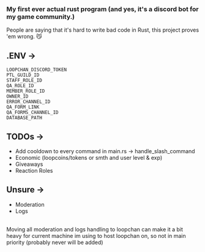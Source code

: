 ### My first ever actual rust program (and yes, it's a discord bot for my game community.)
People are saying that it's hard to write bad code in Rust, this project proves 'em wrong. 😼

## .ENV ->
```
LOOPCHAN_DISCORD_TOKEN
PTL_GUILD_ID
STAFF_ROLE_ID
QA_ROLE_ID
MEMBER_ROLE_ID
OWNER_ID
ERROR_CHANNEL_ID
QA_FORM_LINK
QA_FORMS_CHANNEL_ID
DATABASE_PATH
```

## TODOs ->
- Add cooldown to every command in main.rs -> handle_slash_command
- Economic (loopcoins/tokens or smth and user level & exp)
- Giveaways
- Reaction Roles

## Unsure ->
- Moderation
- Logs
<br>
Moving all moderation and logs handling to loopchan can make it a bit heavy for current machine im using to host loopchan on, so not in main priority (probably never will be added)
